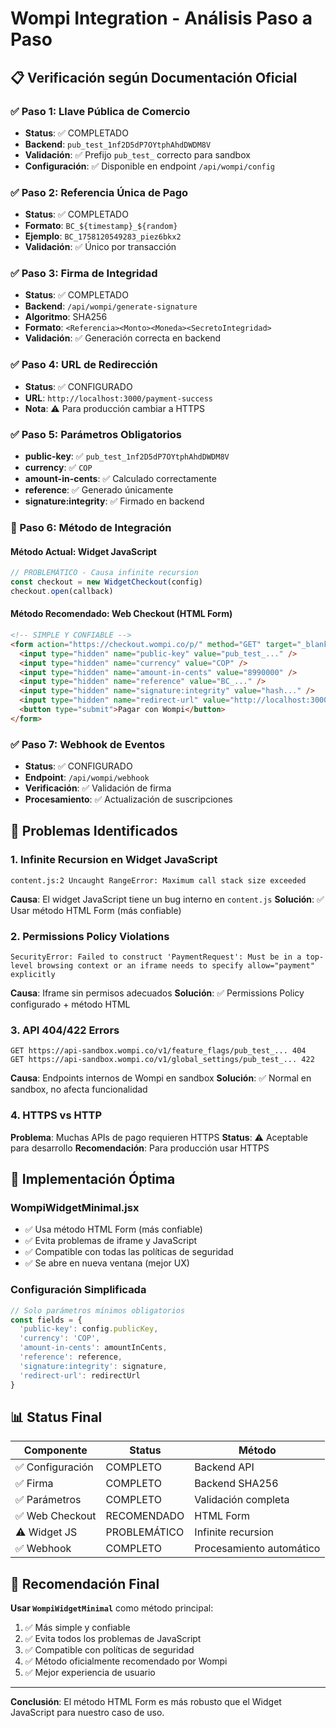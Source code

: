 # Wompi Integration - Análisis Paso a Paso

## 📋 **Verificación según Documentación Oficial**

### **✅ Paso 1: Llave Pública de Comercio**
- **Status**: ✅ COMPLETADO
- **Backend**: `pub_test_1nf2D5dP7OYtphAhdDWDM8V`
- **Validación**: ✅ Prefijo `pub_test_` correcto para sandbox
- **Configuración**: ✅ Disponible en endpoint `/api/wompi/config`

### **✅ Paso 2: Referencia Única de Pago**
- **Status**: ✅ COMPLETADO  
- **Formato**: `BC_${timestamp}_${random}`
- **Ejemplo**: `BC_1758120549283_piez6bkx2`
- **Validación**: ✅ Único por transacción

### **✅ Paso 3: Firma de Integridad**
- **Status**: ✅ COMPLETADO
- **Backend**: `/api/wompi/generate-signature`
- **Algoritmo**: SHA256
- **Formato**: `<Referencia><Monto><Moneda><SecretoIntegridad>`
- **Validación**: ✅ Generación correcta en backend

### **✅ Paso 4: URL de Redirección**
- **Status**: ✅ CONFIGURADO
- **URL**: `http://localhost:3000/payment-success`
- **Nota**: ⚠️ Para producción cambiar a HTTPS

### **✅ Paso 5: Parámetros Obligatorios**
- **public-key**: ✅ `pub_test_1nf2D5dP7OYtphAhdDWDM8V`
- **currency**: ✅ `COP`
- **amount-in-cents**: ✅ Calculado correctamente
- **reference**: ✅ Generado únicamente
- **signature:integrity**: ✅ Firmado en backend

### **🔧 Paso 6: Método de Integración**

#### **Método Actual: Widget JavaScript**
```javascript
// PROBLEMÁTICO - Causa infinite recursion
const checkout = new WidgetCheckout(config)
checkout.open(callback)
```

#### **Método Recomendado: Web Checkout (HTML Form)**
```html
<!-- SIMPLE Y CONFIABLE -->
<form action="https://checkout.wompi.co/p/" method="GET" target="_blank">
  <input type="hidden" name="public-key" value="pub_test_..." />
  <input type="hidden" name="currency" value="COP" />
  <input type="hidden" name="amount-in-cents" value="8990000" />
  <input type="hidden" name="reference" value="BC_..." />
  <input type="hidden" name="signature:integrity" value="hash..." />
  <input type="hidden" name="redirect-url" value="http://localhost:3000/payment-success" />
  <button type="submit">Pagar con Wompi</button>
</form>
```

### **✅ Paso 7: Webhook de Eventos**
- **Status**: ✅ CONFIGURADO
- **Endpoint**: `/api/wompi/webhook`
- **Verificación**: ✅ Validación de firma
- **Procesamiento**: ✅ Actualización de suscripciones

## 🚨 **Problemas Identificados**

### **1. Infinite Recursion en Widget JavaScript**
```
content.js:2 Uncaught RangeError: Maximum call stack size exceeded
```
**Causa**: El widget JavaScript tiene un bug interno en `content.js`
**Solución**: ✅ Usar método HTML Form (más confiable)

### **2. Permissions Policy Violations**
```
SecurityError: Failed to construct 'PaymentRequest': Must be in a top-level browsing context or an iframe needs to specify allow="payment" explicitly
```
**Causa**: Iframe sin permisos adecuados
**Solución**: ✅ Permissions Policy configurado + método HTML

### **3. API 404/422 Errors**
```
GET https://api-sandbox.wompi.co/v1/feature_flags/pub_test_... 404
GET https://api-sandbox.wompi.co/v1/global_settings/pub_test_... 422
```
**Causa**: Endpoints internos de Wompi en sandbox
**Solución**: ✅ Normal en sandbox, no afecta funcionalidad

### **4. HTTPS vs HTTP**
**Problema**: Muchas APIs de pago requieren HTTPS
**Status**: ⚠️ Aceptable para desarrollo
**Recomendación**: Para producción usar HTTPS

## 🎯 **Implementación Óptima**

### **WompiWidgetMinimal.jsx**
- ✅ Usa método HTML Form (más confiable)
- ✅ Evita problemas de iframe y JavaScript
- ✅ Compatible con todas las políticas de seguridad
- ✅ Se abre en nueva ventana (mejor UX)

### **Configuración Simplificada**
```javascript
// Solo parámetros mínimos obligatorios
const fields = {
  'public-key': config.publicKey,
  'currency': 'COP',
  'amount-in-cents': amountInCents,
  'reference': reference,
  'signature:integrity': signature,
  'redirect-url': redirectUrl
}
```

## 📊 **Status Final**

| Componente | Status | Método |
|------------|--------|---------|
| ✅ Configuración | COMPLETO | Backend API |
| ✅ Firma | COMPLETO | Backend SHA256 |
| ✅ Parámetros | COMPLETO | Validación completa |
| ✅ Web Checkout | RECOMENDADO | HTML Form |
| ⚠️ Widget JS | PROBLEMÁTICO | Infinite recursion |
| ✅ Webhook | COMPLETO | Procesamiento automático |

## 🚀 **Recomendación Final**

**Usar `WompiWidgetMinimal`** como método principal:
1. ✅ Más simple y confiable
2. ✅ Evita todos los problemas de JavaScript
3. ✅ Compatible con políticas de seguridad
4. ✅ Método oficialmente recomendado por Wompi
5. ✅ Mejor experiencia de usuario

---
**Conclusión**: El método HTML Form es más robusto que el Widget JavaScript para nuestro caso de uso.